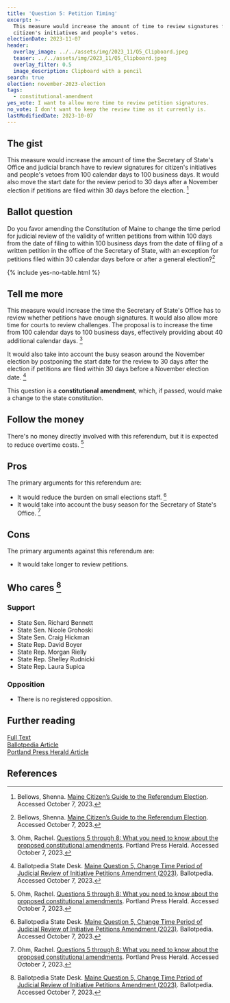 ```yaml
---
title: 'Question 5: Petition Timing'
excerpt: >-
  This measure would increase the amount of time to review signatures for
  citizen's initiatives and people's vetos.
electionDate: 2023-11-07
header:
  overlay_image: ../../assets/img/2023_11/Q5_Clipboard.jpeg
  teaser: ../../assets/img/2023_11/Q5_Clipboard.jpeg
  overlay_filter: 0.5
  image_description: Clipboard with a pencil
search: true
election: november-2023-election
tags:
  - constitutional-amendment
yes_vote: I want to allow more time to review petition signatures.
no_vote: I don't want to keep the review time as it currently is.
lastModifiedDate: 2023-10-07
---
```


## The gist

This measure would increase the amount of time the Secretary of State's Office and judicial branch have to review signatures for citizen's initiatives and people's vetoes from 100 calendar days to 100 business days. It would also move the start date for the review period to 30 days after a November election if petitions are filed within 30 days before the election. [^2]

## Ballot question

Do you favor amending the Constitution of Maine to change the time period for judicial review of the validity of written petitions from within 100 days from the date of filing to within 100 business days from the date of filing of a written petition in the office of the Secretary of State, with an exception for petitions filed within 30 calendar days before or after a general election?[^2]

{% include yes-no-table.html %}

## Tell me more

This measure would increase the time the Secretary of State's Office has to review whether petitions have enough signatures. It would also allow more time for courts to review challenges. The proposal is to increase the time from 100 calendar days to 100 business days, effectively providing about 40 additional calendar days. [^4]

It would also take into account the busy season around the November election by postponing the start date for the review to 30 days after the election if petitions are filed within 30 days before a November election date. [^3]

This question is a **constitutional amendment**, which, if passed, would make a change to the state constitution.

## Follow the money

There's no money directly involved with this referendum, but it is expected to reduce overtime costs. [^4]

## Pros

The primary arguments for this referendum are:

- It would reduce the burden on small elections staff. [^3]
- It would take into account the busy season for the Secretary of State's Office. [^4]

## Cons

The primary arguments against this referendum are:

- It would take longer to review petitions.

## Who cares [^3]

### Support

- State Sen. Richard Bennett
- State Sen. Nicole Grohoski
- State Sen. Craig Hickman
- State Rep. David Boyer
- State Rep. Morgan Rielly
- State Rep. Shelley Rudnicki
- State Rep. Laura Supica

### Opposition

- There is no registered opposition.

## Further reading

[Full Text](https://legislature.maine.gov/legis/bills/getPDF.asp?paper=HP0648&item=1&snum=131)<br>
[Ballotpedia Article](<https://ballotpedia.org/Maine_Question_5,_Change_Time_Period_of_Judicial_Review_of_Initiative_Petitions_Amendment_(2023)>)<br>
[Portland Press Herald Article](https://www.pressherald.com/2023/10/06/questions-5-through-8-what-you-need-to-know-about-the-proposed-constitutional-amendments/)

## References

[^2]: Bellows, Shenna. [Maine Citizen’s Guide to the Referendum Election](https://www.maine.gov/sos/cec/elec/upcoming/pdf/citizensguide23.pdf). Accessed October 7, 2023.

[^3]: Ballotpedia State Desk. [Maine Question 5, Change Time Period of Judicial Review of Initiative Petitions Amendment (2023)](<https://ballotpedia.org/Maine_Question_5,_Change_Time_Period_of_Judicial_Review_of_Initiative_Petitions_Amendment_(2023)>). Ballotpedia. Accessed October 7, 2023.

[^4]: Ohm, Rachel. [Questions 5 through 8: What you need to know about the proposed constitutional amendments](https://www.pressherald.com/2023/10/06/questions-5-through-8-what-you-need-to-know-about-the-proposed-constitutional-amendments/). Portland Press Herald. Accessed October 7, 2023.
